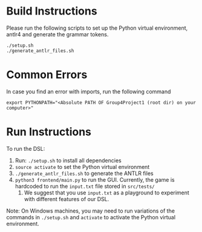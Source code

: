 # Build Instructions

Please run the following scripts to set up the Python virtual environment, antlr4 and generate the grammar tokens.

    ./setup.sh
    ./generate_antlr_files.sh

# Common Errors

In case you find an error with imports, run the following command

    export PYTHONPATH="<Absolute PATH OF Group4Project1 (root dir) on your computer>"

# Run Instructions

To run the DSL:

1. Run: `./setup.sh` to install all dependencies
2. `source activate` to set the Python virtual environment
3. `./generate_antlr_files.sh` to generate the ANTLR files
4. `python3 frontend/main.py` to run the GUI. Currently, the game is hardcoded to run the `input.txt` file stored in `src/tests/`
    1. We suggest that you use `input.txt` as a playground to experiment with different features of our DSL.

Note: On Windows machines, you may need to run variations of the commands in `./setup.sh` and `activate` to activate the Python virtual environment.
